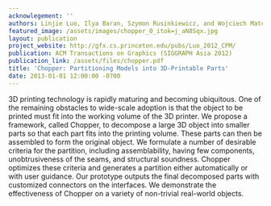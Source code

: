 ```yaml
---
acknowlegement: ''
authors: Linjie Luo, Ilya Baran, Szymon Rusinkiewicz, and Wojciech Matusik
featured_image: /assets/images/chopper_0_itok=j_aN8Sqx.jpg
layout: publication
project_website: http://gfx.cs.princeton.edu/pubs/Luo_2012_CPM/
publication: ACM Transactions on Graphics (SIGGRAPH Asia 2012)
publication_link: /assets/files/chopper.pdf
title: 'Chopper: Partitioning Models into 3D-Printable Parts'
date: 2013-01-01 12:00:00 -0700
---
```


3D printing technology is rapidly maturing and becoming ubiquitous. One of the remaining obstacles to wide-scale adoption is that the object to be printed must fit into the working volume of the 3D printer. We propose a framework, called Chopper, to decompose a large 3D object into smaller parts so that each part fits into the printing volume. These parts can then be assembled to form the original object. We formulate a number of desirable criteria for the partition, including assemblability, having few components, unobtrusiveness of the seams, and structural soundness. Chopper optimizes these criteria and generates a partition either automatically or with user guidance. Our prototype outputs the final decomposed parts with customized connectors on the interfaces. We demonstrate the effectiveness of Chopper on a variety of non-trivial real-world objects.